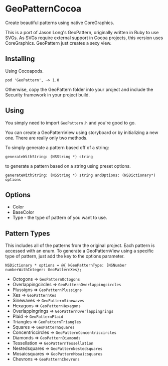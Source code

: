 # GeoPatternCocoa

Create beautiful patterns using native CoreGraphics. 

This is a port of Jason Long's GeoPattern, originally written in Ruby to use SVGs. As SVGs require external support in Cocoa projects, this version uses CoreGraphics. GeoPattern just creates a sexy view.

<!-- Screenie -->

## Installing

Using Cocoapods. 

`pod 'GeoPattern', ~> 1.0`

Otherwise, copy the GeoPattern folder into your project and include the Security framework in your project build. 

## Using

You simply need to import `GeoPattern.h` and you're good to go. 

You can create a GeoPatternView using storyboard or by initializing a new one. There are really only two methods. 

To simply generate a pattern based off of a string: 

`generateWithString: (NSString *) string`

to generate a pattern based on a string using preset options.

`generateWithString: (NSString *) string andOptions: (NSDictionary*) options`

## Options

- Color
- BaseColor
- Type - the type of pattern of you want to use.

## Pattern Types

This includes all of the patterns from the original project. Each pattern is accessed with an enum. To generate a GeoPatternView using a specific type of pattern, just add the key to the options parameter.

`NSDictionary * options = @{ kGeoPatternType: [NSNumber numberWithInteger: GeoPatternXes};`

- Octogons => `GeoPatternOctogons`
- Overlappingcircles => `GeoPatternOverlappingcircles`
- Plussigns => `GeoPatternPlussigns`
- Xes => `GeoPatternXes`
- Sinewaves => `GeoPatternSinewaves`
- Hexagons => `GeoPatternHexagons`
- Overlappingrings => `GeoPatternOverlappingrings`
- Plaid => `GeoPatternPlaid`
- Triangles => `GeoPatternTriangles`
- Squares => `GeoPatternSquares`
- Concentriccircles => `GeoPatternConcentriccircles`
- Diamonds => `GeoPatternDiamonds`
- Tessellation => `GeoPatternTessellation`
- Nestedsquares => `GeoPatternNestedsquares`
- Mosaicsquares => `GeoPatternMosaicsquares`
- Chevrons => `GeoPatternChevrons`